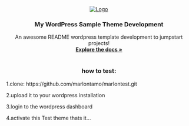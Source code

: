 <div align="center">
  <a href="https://github.com/othneildrew/Best-README-Template">
    <img src="https://marlontest.online/wp-content/uploads/2024/01/cropped-mbt-logo-removebg-preview.png" alt="Logo">
  </a>

  <h3 align="center">My WordPress Sample Theme Development</h3>

  <p align="center">
    An awesome README wordpress template development to jumpstart projects!
    <br />
    <a href="https://github.com/othneildrew/Best-README-Template"><strong>Explore the docs »</strong></a>
    <br />
    <br />
    
  </p>
  <h3 align="center">how to test:</h3>
  <p align="left">1.clone: https://github.com/marlontamo/marlontest.git</p>
  <p align="left">2.upload it to your wordpress installation</p>
  <p align="left">3.login to the wordpress dashboard</p>
  <p align="left">4.activate this Test theme thats it...</p>
</div>
